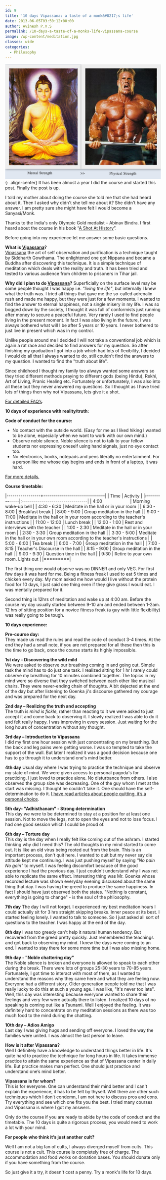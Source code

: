 ```yaml
---
id: 9
title: '10 days Vipassana: a taste of a monk&#8217;s life'
date: 2013-06-05T03:50:12+00:00
author: Avinesh P.V.S
permalink: /10-days-a-taste-of-a-monks-life-vipassana-course
image: /wp-content/meditation.jpg
classes: wide
categories:
  - Philosophy
---
```

![image-center](/wp-content/meditation.jpg){: .align-center}
It has been almost a year I did the course and started this post. 
Finally the post is up.

I told my mother about doing the course she told me that she had heard about it. 
Then I asked why didn't she tell me about it? 
She didn't have any answer. 
I am pretty sure she might have felt I would become a Sanyasi/Monk.  

Thanks to the India's only Olympic Gold medalist – Abinav Bindra. 
I first heard about the course in his book “[A Shot At History](http://www.flipkart.com/shot-history-my-obsessive-journey-olympic-gold/p/itmd348acgmcz3s6?pid=9789350291122&affid=avineshpvs "A Shot At History")”. 

Before going into my experience let me answer some basic questions.

**What is [Vipassana](http://www.dhamma.org/en/vipassana.shtml "Vipassana")?**  
[Vipassana](http://www.dhamma.org/en/vipassana.shtml "Vipassana") the art of self observation and purification is a technique taught by Siddharth Gowthama. 
The enlightened one got Nippana and became a Buddha after discovering this technique. 
It is a simple technique of meditation which deals with the reality and truth. 
It has been tried and tested to various audience from children to prisoners in Tihar jail. 

**Why did I plan to do [Vipassana](http://www.avineshpvs.com/resume "Vipassana")?**
Superficially on the surface level may be some people thought I was happy i.e. _"living the life"_, but internally I knew what the truth was. 
I tried all things that gave me the so-called adrenalin rush and made me happy, but they were just for a few moments. 
I wanted to find the answer to eternal happiness, not a single misery in my life. 
I was so bogged down by the society, I thought it was full of conformists just running after money to secure a peaceful future. 
Very rarely I used to find people living in the present moment. 
In fact I was also living in the future, I was always bothered what will I be after 5 years or 10 years. 
I never bothered to just live in present which was in my control. 

Unlike people around me I decided I will not take a conventional job which is again a rat race and decided to find answers for my question. 
So after finishing my graduation I got into a job which had lots of flexibility, I decided I would do all that I always wanted to do, still couldn't find the answers to my question. 
I wanted to find the "truth about life".

Since childhood I thought my family too always wanted some answers so they tried different methods praying to different gods (being Hindu), Rekhi, Art of Living, Pranic Healing etc. 
Fortunately or unfortunately, I was also into all these but they never answered my questions. 
So I thought as I have tried lots of things then why not Vipassana, lets give it a shot. 

[For detailed FAQ&#8217;s](http://www.dhamma.org/en/qanda.shtml "Vipassana FAQ's").

**10 days of experience with reality/truth:**

**Code of conduct for the course:**
  * No contact with the outside world. 
(Easy for me as I liked hiking I wanted to be alone, especially when we want to work with our own mind.)  
  * Observe noble silence.
 Noble silence is not to talk to your fellow students nor expressing oneself using hand signals, just no eye contact too.  
  * No electronics, books, notepads and pens literally no entertainment. For a person like me whose day begins and ends in front of a laptop, it was hard.

[For more details.](http://www.dhamma.org/en/code.shtml "Vipassana Course Code")

**Course timetable:**
  
  |-----------------+-------------------------------|
  | Time | Activity |
  |:--------------|:---------------------------------|
  | 4:00 &nbsp; &nbsp; &nbsp; &nbsp; &nbsp; &nbsp; &nbsp; &nbsp; &nbsp; &nbsp; &nbsp; | Morning wake-up bell |
  | 4:30 - 6:30 | Meditate in the hall or in your room |
  | 6:30 - 8:00 | Breakfast break |
  | 8:00 - 9:00 | Group meditation in the hall | 
  | 9:00 - 11:00 | Meditate in the hall or in your room according to the teacher's instructions |
  | 11:00 - 12:00 | Lunch break | 
  | 12:00 - 1:00 | Rest and interviews with the teacher | 
  | 1:00 - 2:30 | Meditate in the hall or in your room | 
  | 2:30 - 3:30 | Group meditation in the hall |
  | 3:30 - 5:00 | Meditate in the hall or in your own room according to the teacher's instructions |
  | 5:00 - 6:00 | Tea break |
  | 6:00 - 7:00 | Group meditation in the hall |
  | 7:00 - 8:15 | Teacher's Discourse in the hall | 
  | 8:15 - 9:00 | Group meditation in the hall |
  | 9:00 - 9:30 | Question time in the hall | 
  | 9:30 | Retire to your own room. Lights out |
  |=========|
  
The first thing one would observe was no DINNER and only VEG. 
For first few days it was hard for me. 
Being a fitness freak I used to eat 5 times and chicken every day. 
My mom asked me how would I live without the protein food for 10 days, I just said one thing even if they give grass I would eat. 
I was mentally prepared for it. 

Second thing is 12hrs of meditation and wake up at 4:00 am. 
Before the course my day usually started between 9-10 am and ended between 1-2am. 
12 hrs of sitting position for a novice fitness freak (a guy with little flexibility) was really going to be tough. 

**10 days experience:**

**Pre-course day:**  
They made us read the rules and read the code of conduct 3-4 times. 
At the end they had a small note, if you are not prepared for all these then this is the time to go back, once the course starts its highly impossible. 

**1st day &#8211; Discovering the wild mild**  
We were asked to observe our breathing coming in and going out. 
Simple task the mind has to do just one task. 
I realized sitting for 1 hr I rarely could observe my breathing for 10 minutes combined together. 
The topics in my mind were so diverse that they switched between each other like musical chairs. 
They were never-ending chain of thoughts. 
A bit dejected at the end of the day but after listening to Goenka ji's discourse gathered my courage and was prepared for the next day. 

**2nd day &#8211; Realizing the truth and accepting**  
The truth is _mind is fickle_, rather than reacting to it we were asked to just accept it and come back to observing it. 
I slowly realized I was able to do it and felt really happy.
I was improving in every session.
Just waiting for the long hours of concentration without any thought. 

**3rd day &#8211; Introduction to Vipassana**  
I did my first one hour session with just concentrating on my breathing.
But the back and leg pains were getting worse.
I was so tempted to take the support of the wall.
But later I realized it was a good decision because one has to go through it to understand one's mind better. 

**4th day** Usual day where I was trying to practice the technique and observe my state of mind. 
We were given access to personal pagoda's for practicing. 
I just loved to practice alone. 
No disturbance from others. 
I also observed the group size was decreasing. 
One of the guy whom I met at the start was missing. 
I thought he couldn't take it. 
One should have the self-determination to do it. [I have read articles about people quitting, it&#8217;s a personal choice](http://www.ndoherty.com/vipassana/ "Nail Doherthy's Vipassana Experience"). 

**5th day- "Adhisthanam" - Strong determination**  
This day we were to be determined to stay at a position for at least one session. 
Not to move the legs, not to open the eyes and not to lose focus. 
I had one good session which I could be proud of.

**6th day – Torture day**  
This day is the day when I really felt like coming out of the ashram. 
I started thinking why did I need this?
The old thoughts in my mind started to come out.
It is like an old virus being rooted out from the brain.
This is an important process, don't quit here. 
I wanted to quit but my never say die attitude kept me continuing.
I was just pushing myself by saying _"No pain No gain"_ to myself. 
I was feeling discomfort because of the good experience I had the previous day. 
I just couldn't understand why I was not able to replicate the same effect.
Interesting thing was Mr. Goenka whose recorded lecture was shown everyday evening discussed about the same thing that day. 
I was having the greed to produce the same happiness. 
In fact I should have just observed both the states. 
"Nothing is constant, everything is going to change" - is the soul of the philosophy.

**7th day** The day I will not forget. 
I experienced my best meditation hours I could actually sit for 3 hrs straight skipping breaks.
Inner peace at its best.
I started feeling lonely.
I wanted to talk to someone.
So I just asked all sort of questions to the teacher.
I was happy at the end of the day.

**8th day** I was too greedy can't help it natural human tendency. 
But recovered from the greed pretty quickly. 
Just remembered the teachings and got back to observing my mind. 
I knew the days were coming to an end. 
I wanted to stay there for some more time but I was also missing home.

**9th day - "Noble chattering day"**  
The Noble silence is broken and everyone is allowed to speak to each other during the break. 
There were lots of groups 25-30 years to 70-85 years. 
Fortunately, I got time to interact with most of them, as I wanted to understand the reasons why they came here and what they are feeling now. 
Everyone had a different story. 
Older generation people told me that I was really lucky to do this at such a young age. 
I was like, "It's never too late". 
Well, this day was interesting because everyone wanted to share their feelings and very few were actually there to listen. 
I realized 10 days of no speaking is coming out like a Tsunami. 
Well I enjoyed the feeling. 
It was definitely hard to concentrate on my meditation sessions as there was too much food to the mind during the chatting. 

**10th day – Adios Amigo**  
Last day I was giving hugs and sending off everyone. 
I loved the way the families were united. 
I was almost the last person to leave. 

**How is it after Vipassana?**  
Well I definitely have a knowledge to understand things better in life. 
It's quite hard to practice the technique for long hours in life. 
It takes immense practice to attain the same experience as that of Vipassana center in daily life. 
But practice makes man perfect. 
One should just practice and understand one&#8217;s mind better. 

**Vipassana is for whom?**  
This is for everyone. 
One can understand their mind better and I can't explain the experience, it has to be felt by thyself. 
Well there are other such techniques which I don't condemn, I am not here to discuss pros and cons. 
Try everything and see which one fits you the best. 
I tried many courses and Vipassana is where I got my answers. 

Only do the course if you are ready to abide by the code of conduct and the timetable. 
The 10 days is quite a rigorous process, you would need to work a lot with your mind. 

**For people who think it&#8217;s just another cult?**

Well I am not a big fan of cults, I always diverged myself from cults.
This course is not a cult. 
This course is completely free of charge.
The accommodation and food works on donation bases.
You should donate only if you have something from the course. 

So just give it a try, it doesn't cost a penny. 
Try a monk's life for 10 days.